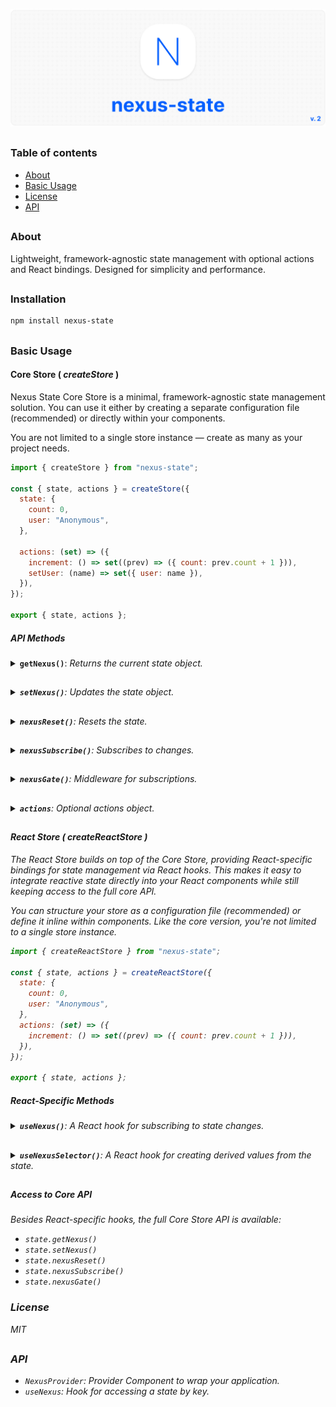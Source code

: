 ![logo](https://raw.githubusercontent.com/voodoofugu/nexus-state/refs/heads/main/src/assets/01-banner-logo.jpg?token=GHSAT0AAAAAADFZRJIDC7XM47QMZITKTUXQ2D6B55A)

<h2></h2>

### Table of contents

- [About](#About)
- [Basic Usage](#Basic-Usage)
- [License](#License)
- [API](#API)

<h2></h2>

### About

Lightweight, framework-agnostic state management with optional actions and React bindings.
Designed for simplicity and performance.

<h2></h2>

### Installation

```bash
npm install nexus-state
```

<h2></h2>

### Basic Usage

#### Core Store ( _createStore_ )

Nexus State Core Store is a minimal, framework-agnostic state management solution. You can use it either by creating a separate configuration file (recommended) or directly within your components.

You are not limited to a single store instance — create as many as your project needs.

```js
import { createStore } from "nexus-state";

const { state, actions } = createStore({
  state: {
    count: 0,
    user: "Anonymous",
  },

  actions: (set) => ({
    increment: () => set((prev) => ({ count: prev.count + 1 })),
    setUser: (name) => set({ user: name }),
  }),
});

export { state, actions };
```

##### API Methods

  <details>
    <summary><b><code>getNexus()</code></b>: <em>Returns the current state object.</em></summary><br />
    <ul>
      <b>Description:</b> <em><br />
      This method returns the current state object.<br />
      <br />
      <b>Example:</b>

      ```tsx
      const currentState = state.getNexus();
      console.log(currentState);
      ```

  </ul></details>

  <h2></h2>

  <details>
    <summary><b><code>setNexus()</code></b>: <em>Updates the state object.</em></summary><br />
    <ul>
      <b>Description:</b> <em><br />
      This method updates the state object. You can pass a partial object or a function with access to the previous state.<br />
      <br />
      <b>Example:</b>

      ```tsx
      // Direct update:
      state.setNexus({ count: 5 });

      // Functional update:
      state.setNexus((prev) => ({
        count: prev.count + 1,
      }));
      ```

  </ul></details>

  <h2></h2>

  <details>
    <summary><b><code>nexusReset()</code></b>: <em>Resets the state.</em></summary><br />
    <ul>
      <b>Description:</b> <em><br />
      This method resets the state back to its initial values.<br />
      <br />
      <b>Example:</b>

      ```tsx
      state.nexusReset();
      ```

  </ul></details>

  <h2></h2>

  <details>
    <summary><b><code>nexusSubscribe()</code></b>: <em>Subscribes to changes.</em></summary><br />
    <ul>
      <b>Description:</b> <em><br />
      This method subscribes to changes of specific keys or the entire state.<br />
      <br />
      <b>Example:</b>

      ```tsx
      sconst unsubscribe = state.nexusSubscribe(["count"], () => {
        console.log("count changed:", state.getNexus().count);
      });

      // Later, to unsubscribe:
      unsubscribe();
      ```

  </ul></details>

  <h2></h2>

  <details>
    <summary><b><code>nexusGate()</code></b>: <em>Middleware for subscriptions.</em></summary><br />
    <ul>
      <b>Description:</b> <em><br />
      Registers middleware to intercept state updates. You can modify or cancel the update.<br />
      <br />
      <b>Example:</b>

      ```tsx
      state.nexusGate((prev, next) => {
        console.log("State changing from", prev, "to", next);

        // Optionally, return a modified next state:
        // return { ...next, forced: true };
      });
      ```

  </ul></details>

  <h2></h2>

  <details>
    <summary><b><code>actions</code></b>: <em>Optional actions object.</em></summary><br />
    <ul>
      <b>Description:</b> <em><br />
      Optional actions object defined during store creation, simplifying state updates.<br />
      You can define as many actions as needed.<br />
      <br />
      <b>Example:</b>

      ```tsx
      actions.increment();
      actions.setUser("Admin");
      ```

  </ul></details>

  <h2></h2>

#### React Store ( _createReactStore_ )

The React Store builds on top of the Core Store, providing React-specific bindings for state management via React hooks. This makes it easy to integrate reactive state directly into your React components while still keeping access to the full core API.

You can structure your store as a configuration file (recommended) or define it inline within components. Like the core version, you're not limited to a single store instance.

```js
import { createReactStore } from "nexus-state";

const { state, actions } = createReactStore({
  state: {
    count: 0,
    user: "Anonymous",
  },
  actions: (set) => ({
    increment: () => set((prev) => ({ count: prev.count + 1 })),
  }),
});

export { state, actions };
```

##### React-Specific Methods

  <details>
    <summary><b><code>useNexus()</code></b>: <em>A React hook for subscribing to state changes.</em></summary><br />
    <ul>
      <b>Description:</b> <em><br />
      A React hook for subscribing to the store. Automatically triggers re-renders when subscribed state changes.<br />
      <ul>
        <li><b>Without arguments:</b> returns the entire state object.</li>
        <li><b>With key argument:</b> subscribes to a specific key.</li>
      </ul>
      <br />
      <b>Example:</b>

      ```tsx
      const fullState = state.useNexus();
      const count = state.useNexus("count");
      ```

  </ul></details>

  <h2></h2>

  <details>
    <summary><b><code>useNexusSelector()</code></b>: <em>A React hook for creating derived values from the state.</em></summary><br />
    <ul>
      <b>Description:</b> <em><br />
      A React hook for creating derived values from the state.<br />
      <ul>
        <li><code>selector</code>: function that returns any derived value from the state.</li>
        <li><code>dependencies</code>: array of state keys to watch for changes.</li>
      </ul>
      Efficient: updates only when dependencies change.<br />
      <br />
      <b>Example:</b>

      ```tsx
      const total = state.useNexusSelector(
        (s) => s.count + s.user.length,
        ["count", "user"]
      );
      ```

  </ul></details>

  <h2></h2>

##### Access to Core API

Besides React-specific hooks, the full Core Store API is available:

- `state.getNexus()`
- `state.setNexus()`
- `state.nexusReset()`
- `state.nexusSubscribe()`
- `state.nexusGate()`

### License

MIT

<h2></h2>

### API

- `NexusProvider`: Provider Component to wrap your application.
- `useNexus`: Hook for accessing a state by key.
